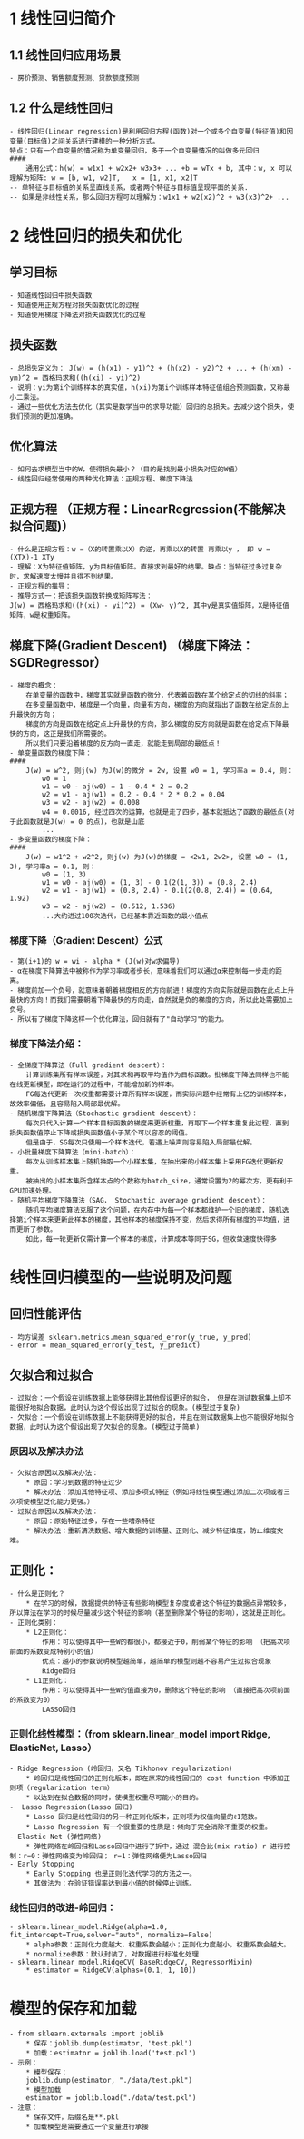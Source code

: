 # 1 线性回归简介
## 1.1 线性回归应用场景
    - 房价预测、销售额度预测、贷款额度预测  
## 1.2 什么是线性回归
    - 线性回归(Linear regression)是利用回归方程(函数)对一个或多个自变量(特征值)和因变量(目标值)之间关系进行建模的一种分析方式。
    特点：只有一个自变量的情况称为单变量回归，多于一个自变量情况的叫做多元回归
    ####
        通用公式：h(w) = w1x1 + w2x2+ w3x3+ ... +b = wTx + b, 其中：w, x 可以理解为矩阵: w = [b, w1, w2]T,   x = [1, x1, x2]T
    -- 单特征与目标值的关系呈直线关系，或者两个特征与目标值呈现平面的关系.
    -- 如果是非线性关系，那么回归方程可以理解为：w1x1 + w2(x2)^2 + w3(x3)^2+ ...

# 2 线性回归的损失和优化
## 学习目标
    - 知道线性回归中损失函数
    - 知道使用正规方程对损失函数优化的过程
    - 知道使用梯度下降法对损失函数优化的过程
## 损失函数 
    - 总损失定义为： J(w) = (h(x1) - y1)^2 + (h(x2) - y2)^2 + ... + (h(xm) - ym)^2 = 西格玛求和((h(xi) - yi)^2) 　
    - 说明：yi为第i个训练样本的真实值，h(xi)为第i个训练样本特征值组合预测函数，又称最小二乘法。
    - 通过一些优化方法去优化（其实是数学当中的求导功能）回归的总损失。去减少这个损失，使我们预测的更加准确。
## 优化算法
    - 如何去求模型当中的W，使得损失最小？（目的是找到最小损失对应的W值）
    - 线性回归经常使用的两种优化算法：正规方程、梯度下降法
## 正规方程 （正规方程：LinearRegression(不能解决拟合问题)）
    - 什么是正规方程：w =（X的转置乘以X）的逆，再乘以X的转置 再乘以y ， 即 w = (XTX)-1 XTy
    - 理解：X为特征值矩阵，y为目标值矩阵。直接求到最好的结果。缺点：当特征过多过复杂时，求解速度太慢并且得不到结果。
    - 正规方程的推导：
    - 推导方式一：把该损失函数转换成矩阵写法：
    J(w) = 西格玛求和((h(xi) - yi)^2) = (Xw- y)^2, 其中y是真实值矩阵，X是特征值矩阵，w是权重矩阵。
## 梯度下降(Gradient Descent) （梯度下降法：SGDRegressor）
    - 梯度的概念：
        在单变量的函数中，梯度其实就是函数的微分，代表着函数在某个给定点的切线的斜率；
        在多变量函数中，梯度是一个向量，向量有方向，梯度的方向就指出了函数在给定点的上升最快的方向；
        梯度的方向是函数在给定点上升最快的方向，那么梯度的反方向就是函数在给定点下降最快的方向，这正是我们所需要的。
        所以我们只要沿着梯度的反方向一直走，就能走到局部的最低点！
    - 单变量函数的梯度下降：
    ####
        J(w) = w^2, 则j(w) 为J(w)的微分 = 2w, 设置 w0 = 1, 学习率a = 0.4, 则：
            w0 = 1
            w1 = w0 - aj(w0) = 1 - 0.4 * 2 = 0.2
            w2 = w1 - aj(w1) = 0.2 - 0.4 * 2 * 0.2 = 0.04
            w3 = w2 - aj(w2) = 0.008
            w4 = 0.0016, 经过四次的运算，也就是走了四步，基本就抵达了函数的最低点(对于此函数就是J(w) = 0 的点)，也就是山底
            ...
    - 多变量函数的梯度下降：
    ####
        J(w) = w1^2 + w2^2, 则j(w) 为J(w)的梯度 = <2w1, 2w2>, 设置 w0 = (1, 3), 学习率a = 0.1, 则：
            w0 = (1, 3)
            w1 = w0 - aj(w0) = (1, 3) - 0.1(2(1, 3)) = (0.8, 2.4)
            w2 = w1 - aj(w1) = (0.8, 2.4) - 0.1(2(0.8, 2.4)) = (0.64, 1.92)
            w3 = w2 - aj(w2) = (0.512, 1.536)
            ...大约进过100次迭代，已经基本靠近函数的最小值点
### 梯度下降（Gradient Descent）公式
    - 第(i+1)的 w = wi - alpha * (J(w)对w求偏导)     
    - α在梯度下降算法中被称作为学习率或者步长，意味着我们可以通过α来控制每一步走的距离。
    - 梯度前加一个负号，就意味着朝着梯度相反的方向前进！梯度的方向实际就是函数在此点上升最快的方向！而我们需要朝着下降最快的方向走，自然就是负的梯度的方向，所以此处需要加上负号。
    - 所以有了梯度下降这样一个优化算法，回归就有了"自动学习"的能力。
### 梯度下降法介绍：
    - 全梯度下降算法（Full gradient descent）：
        计算训练集所有样本误差，对其求和再取平均值作为目标函数。批梯度下降法同样也不能在线更新模型，即在运行的过程中，不能增加新的样本。
        FG每迭代更新一次权重都需要计算所有样本误差，而实际问题中经常有上亿的训练样本，故效率偏低，且容易陷入局部最优解。
    - 随机梯度下降算法（Stochastic gradient descent）：
        每次只代入计算一个样本目标函数的梯度来更新权重，再取下一个样本重复此过程，直到损失函数值停止下降或损失函数值小于某个可以容忍的阈值。
        但是由于，SG每次只使用一个样本迭代，若遇上噪声则容易陷入局部最优解。
    - 小批量梯度下降算法（mini-batch）：
        每次从训练样本集上随机抽取一个小样本集，在抽出来的小样本集上采用FG迭代更新权重。
        被抽出的小样本集所含样本点的个数称为batch_size，通常设置为2的幂次方，更有利于GPU加速处理。
    - 随机平均梯度下降算法（SAG， Stochastic average gradient descent）：
        随机平均梯度算法克服了这个问题，在内存中为每一个样本都维护一个旧的梯度，随机选择第i个样本来更新此样本的梯度，其他样本的梯度保持不变，然后求得所有梯度的平均值，进而更新了参数。
        如此，每一轮更新仅需计算一个样本的梯度，计算成本等同于SG，但收敛速度快得多

# 线性回归模型的一些说明及问题
## 回归性能评估 
    - 均方误差 sklearn.metrics.mean_squared_error(y_true, y_pred)
    - error = mean_squared_error(y_test, y_predict)
## 欠拟合和过拟合
    - 过拟合：一个假设在训练数据上能够获得比其他假设更好的拟合， 但是在测试数据集上却不能很好地拟合数据，此时认为这个假设出现了过拟合的现象。(模型过于复杂)
    - 欠拟合：一个假设在训练数据上不能获得更好的拟合，并且在测试数据集上也不能很好地拟合数据，此时认为这个假设出现了欠拟合的现象。(模型过于简单)
### 原因以及解决办法
    - 欠拟合原因以及解决办法：
        * 原因：学习到数据的特征过少
        * 解决办法：添加其他特征项、添加多项式特征（例如将线性模型通过添加二次项或者三次项使模型泛化能力更强。）
    - 过拟合原因以及解决办法：
        * 原因：原始特征过多，存在一些嘈杂特征
        * 解决办法：重新清洗数据、增大数据的训练量、正则化、减少特征维度，防止维度灾难。
## 正则化：
    - 什么是正则化？
        * 在学习的时候，数据提供的特征有些影响模型复杂度或者这个特征的数据点异常较多，所以算法在学习的时候尽量减少这个特征的影响（甚至删除某个特征的影响），这就是正则化。
    - 正则化类别：
        * L2正则化：
            作用：可以使得其中一些W的都很小，都接近于0，削弱某个特征的影响 （把高次项前面的系数变成特别小的值）
            优点：越小的参数说明模型越简单，越简单的模型则越不容易产生过拟合现象
            Ridge回归
        * L1正则化：
            作用：可以使得其中一些W的值直接为0，删除这个特征的影响 （直接把高次项前面的系数变为0）
            LASSO回归
### 正则化线性模型：（from sklearn.linear_model import Ridge, ElasticNet, Lasso）
    - Ridge Regression (岭回归，又名 Tikhonov regularization)
        * 岭回归是线性回归的正则化版本，即在原来的线性回归的 cost function 中添加正则项（regularization term）
        * 以达到在拟合数据的同时，使模型权重尽可能小的目的。
    -  Lasso Regression(Lasso 回归)
        * Lasso 回归是线性回归的另一种正则化版本，正则项为权值向量的ℓ1范数。
        * Lasso Regression 有一个很重要的性质是：倾向于完全消除不重要的权重。
    - Elastic Net (弹性网络)
        * 弹性网络在岭回归和Lasso回归中进行了折中，通过 混合比(mix ratio) r 进行控制：r=0：弹性网络变为岭回归； r=1：弹性网络便为Lasso回归
    - Early Stopping
        * Early Stopping 也是正则化迭代学习的方法之一。
        * 其做法为：在验证错误率达到最小值的时候停止训练。
### 线性回归的改进-岭回归：
    - sklearn.linear_model.Ridge(alpha=1.0, fit_intercept=True,solver="auto", normalize=False)
        * alpha参数：正则化力度越大，权重系数会越小；正则化力度越小，权重系数会越大。
        * normalize参数：默认封装了，对数据进行标准化处理
    - sklearn.linear_model.RidgeCV(_BaseRidgeCV, RegressorMixin)
        * estimator = RidgeCV(alphas=(0.1, 1, 10))


# 模型的保存和加载
    - from sklearn.externals import joblib
        * 保存：joblib.dump(estimator, 'test.pkl')
        * 加载：estimator = joblib.load('test.pkl')
    - 示例：
        * 模型保存：
        joblib.dump(estimator, "./data/test.pkl")
        * 模型加载
        estimator = joblib.load("./data/test.pkl")
    - 注意： 
        * 保存文件，后缀名是**.pkl
        * 加载模型是需要通过一个变量进行承接
